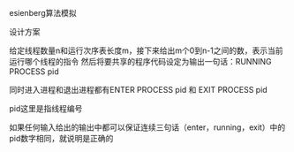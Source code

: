 esienberg算法模拟

设计方案

给定线程数量n和运行次序表长度m，接下来给出m个0到n-1之间的数，表示当前运行哪个线程的指令
然后将要共享的程序代码设定为输出一句话：RUNNING PROCESS pid

同时进入进程和退出进程都有ENTER PROCESS pid 和 EXIT PROCESS pid

pid这里是指线程编号

如果任何输入给出的输出中都可以保证连续三句话（enter，running，exit）中的pid数字相同，就说明是正确的
